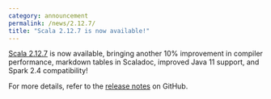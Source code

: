 ```yaml
---
category: announcement
permalink: /news/2.12.7/
title: "Scala 2.12.7 is now available!"
---
```

[Scala 2.12.7](https://github.com/scala/scala/releases/tag/v2.12.7) is now available, bringing another 10% improvement in compiler performance, markdown tables in Scaladoc, improved Java 11 support, and Spark 2.4 compatibility!

For more details, refer to the [release notes](https://github.com/scala/scala/releases/tag/v2.12.7) on GitHub.
